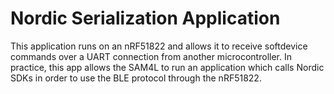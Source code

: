 Nordic Serialization Application
================================

This application runs on an nRF51822 and allows it to receive softdevice
commands over a UART connection from another microcontroller. In practice, this
app allows the SAM4L to run an application which calls Nordic SDKs in order to
use the BLE protocol through the nRF51822.

